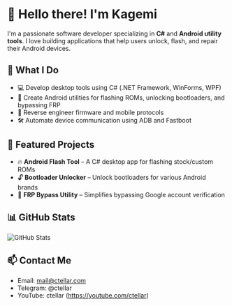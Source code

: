 <!-- ## Hi there 👋 -->

<!--
**Ctellar/Ctellar** is a ✨ _special_ ✨ repository because its `README.md` (this file) appears on your GitHub profile.

Here are some ideas to get you started:

- 🔭 I’m currently working on ...
- 🌱 I’m currently learning ...
- 👯 I’m looking to collaborate on ...
- 🤔 I’m looking for help with ...
- 💬 Ask me about ...
- 📫 How to reach me: ...
- 😄 Pronouns: ...
- ⚡ Fun fact: ...
-->

# 👋 Hello there! I'm Kagemi

I'm a passionate software developer specializing in **C#** and **Android utility tools**. I love building applications that help users unlock, flash, and repair their Android devices.

## 🔧 What I Do

- 💻 Develop desktop tools using C# (.NET Framework, WinForms, WPF)
- 📱 Create Android utilities for flashing ROMs, unlocking bootloaders, and bypassing FRP
- 🧪 Reverse engineer firmware and mobile protocols
- 🛠️ Automate device communication using ADB and Fastboot

## 🚀 Featured Projects

- 🔥 **Android Flash Tool** – A C# desktop app for flashing stock/custom ROMs  
- 🔓 **Bootloader Unlocker** – Unlock bootloaders for various Android brands  
- 🧰 **FRP Bypass Utility** – Simplifies bypassing Google account verification

## 📊 GitHub Stats

![GitHub Stats](https://github-readme-stats.vercel.app/api?username=ctellar&show_icons=true&theme=dark)

## 📫 Contact Me

- Email: mail@ctellar.com  
- Telegram: @ctellar  
- YouTube: ctellar (https://youtube.com/ctellar)
